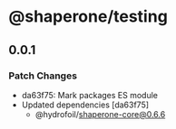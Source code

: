 # @shaperone/testing

## 0.0.1
### Patch Changes

- da63f75: Mark packages ES module
- Updated dependencies [da63f75]
  - @hydrofoil/shaperone-core@0.6.6
